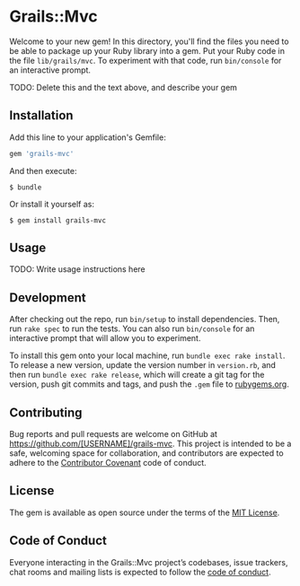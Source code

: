 # Grails::Mvc

Welcome to your new gem! In this directory, you'll find the files you need to be able to package up your Ruby library into a gem. Put your Ruby code in the file `lib/grails/mvc`. To experiment with that code, run `bin/console` for an interactive prompt.

TODO: Delete this and the text above, and describe your gem

## Installation

Add this line to your application's Gemfile:

```ruby
gem 'grails-mvc'
```

And then execute:

    $ bundle

Or install it yourself as:

    $ gem install grails-mvc

## Usage

TODO: Write usage instructions here

## Development

After checking out the repo, run `bin/setup` to install dependencies. Then, run `rake spec` to run the tests. You can also run `bin/console` for an interactive prompt that will allow you to experiment.

To install this gem onto your local machine, run `bundle exec rake install`. To release a new version, update the version number in `version.rb`, and then run `bundle exec rake release`, which will create a git tag for the version, push git commits and tags, and push the `.gem` file to [rubygems.org](https://rubygems.org).

## Contributing

Bug reports and pull requests are welcome on GitHub at https://github.com/[USERNAME]/grails-mvc. This project is intended to be a safe, welcoming space for collaboration, and contributors are expected to adhere to the [Contributor Covenant](http://contributor-covenant.org) code of conduct.

## License

The gem is available as open source under the terms of the [MIT License](https://opensource.org/licenses/MIT).

## Code of Conduct

Everyone interacting in the Grails::Mvc project’s codebases, issue trackers, chat rooms and mailing lists is expected to follow the [code of conduct](https://github.com/[USERNAME]/grails-mvc/blob/master/CODE_OF_CONDUCT.md).
